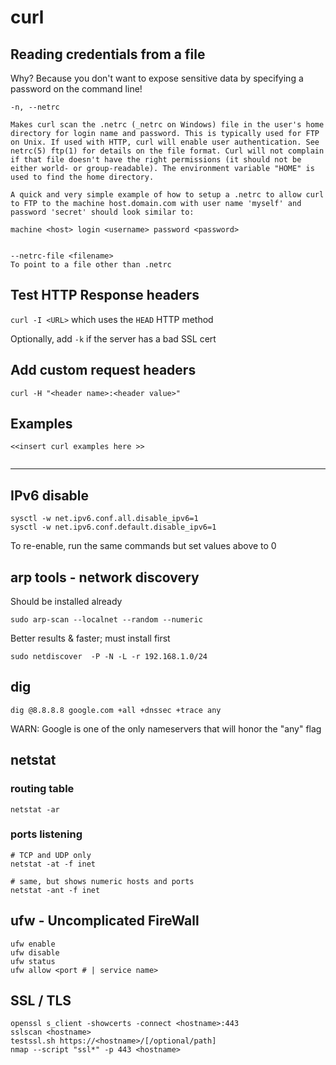 # curl

## Reading credentials from a file
Why? Because you don't want to expose sensitive data by specifying a password on the command line!

```
-n, --netrc

Makes curl scan the .netrc (_netrc on Windows) file in the user's home directory for login name and password. This is typically used for FTP on Unix. If used with HTTP, curl will enable user authentication. See netrc(5) ftp(1) for details on the file format. Curl will not complain if that file doesn't have the right permissions (it should not be either world- or group-readable). The environment variable "HOME" is used to find the home directory.

A quick and very simple example of how to setup a .netrc to allow curl to FTP to the machine host.domain.com with user name 'myself' and password 'secret' should look similar to:

machine <host> login <username> password <password>


--netrc-file <filename>
To point to a file other than .netrc

```   

## Test HTTP Response headers

```curl -I <URL>```  which uses the ```HEAD``` HTTP method

Optionally, add ```-k``` if the server has a bad SSL cert


## Add custom request headers
```curl -H "<header name>:<header value>"```



## Examples
```
<<insert curl examples here >>


```


   
---

## IPv6 disable
```
sysctl -w net.ipv6.conf.all.disable_ipv6=1
sysctl -w net.ipv6.conf.default.disable_ipv6=1
```
To re-enable, run the same commands but set values above to 0


## arp tools - network discovery
Should be installed already
``` 
sudo arp-scan --localnet --random --numeric 
```
Better results & faster; must install first
```
sudo netdiscover  -P -N -L -r 192.168.1.0/24
```

## dig
```dig @8.8.8.8 google.com +all +dnssec +trace any```

WARN: Google is one of the only nameservers that will honor the "any" flag



## netstat
### routing table
```
netstat -ar
```

### ports listening
```
# TCP and UDP only
netstat -at -f inet
   
# same, but shows numeric hosts and ports
netstat -ant -f inet  
```

## ufw - Uncomplicated FireWall
```
ufw enable
ufw disable
ufw status
ufw allow <port # | service name>
```


## SSL / TLS

```
openssl s_client -showcerts -connect <hostname>:443
sslscan <hostname>
testssl.sh https://<hostname>/[/optional/path]
nmap --script "ssl*" -p 443 <hostname>
```
